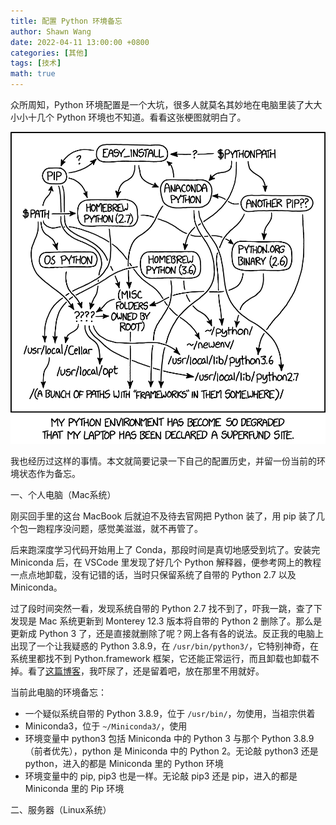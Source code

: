 ```yaml
---
title: 配置 Python 环境备忘
author: Shawn Wang
date: 2022-04-11 13:00:00 +0800
categories: [其他]
tags: [技术]
math: true
---
```




众所周知，Python 环境配置是一个大坑，很多人就莫名其妙地在电脑里装了大大小小十几个 Python 环境也不知道。看看这张梗图就明白了。

![python-meme](/assets/img/2022-03-02_1.png)


我也经历过这样的事情。本文就简要记录一下自己的配置历史，并留一份当前的环境状态作为备忘。


一、个人电脑（Mac系统）

刚买回手里的这台 MacBook 后就迫不及待去官网把 Python 装了，用 pip 装了几个包一跑程序没问题，感觉美滋滋，就不再管了。

后来跑深度学习代码开始用上了 Conda，那段时间是真切地感受到坑了。安装完 Miniconda 后，在 VSCode 里发现了好几个 Python 解释器，便参考网上的教程一点点地卸载，没有记错的话，当时只保留系统了自带的 Python 2.7 以及 Miniconda。

过了段时间突然一看，发现系统自带的 Python 2.7 找不到了，吓我一跳，查了下发现是 Mac 系统更新到 Monterey 12.3 版本将自带的 Python 2 删除了。那么是更新成 Python 3 了，还是直接就删除了呢？网上各有各的说法。反正我的电脑上出现了一个让我疑惑的 Python 3.8.9，在 `/usr/bin/python3/`，它特别神奇，在系统里都找不到 Python.framework 框架，它还能正常运行，而且卸载也卸载不掉。看了[这篇博客](https://medium.com/@kailichou.edu/updated-remove-usr-bin-python3-or-not-69c63e8e62c0)，我吓尿了，还是留着吧，放在那里不用就好。


当前此电脑的环境备忘：

- 一个疑似系统自带的 Python 3.8.9，位于 `/usr/bin/`，勿使用，当祖宗供着
- Miniconda3，位于 `~/Miniconda3/`，使用
- 环境变量中 python3 包括 Miniconda 中的 Python 3 与那个 Python 3.8.9（前者优先），python 是 Miniconda 中的 Python 2。无论敲 python3 还是 python，进入的都是 Miniconda 里的 Python 环境
- 环境变量中的 pip, pip3 也是一样。无论敲 pip3 还是 pip，进入的都是 Miniconda 里的 Pip 环境



二、服务器（Linux系统）
